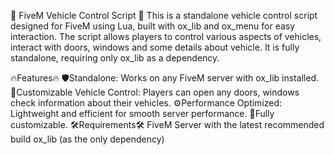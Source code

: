 🚗 FiveM Vehicle Control Script 🚗
This is a standalone vehicle control script designed for FiveM using Lua, built with ox_lib and ox_menu for easy interaction. The script allows players to control various aspects of vehicles, interact with doors, windows and some details about vehicle. It is fully standalone, requiring only ox_lib as a dependency.

🔥Features🔥
🛡️Standalone: Works on any FiveM server with ox_lib installed.
🚗Customizable Vehicle Control: Players can open any doors, windows check information about their vehicles.
⚙️Performance Optimized: Lightweight and efficient for smooth server performance.
🔧Fully customizable.
🛠️Requirements🛠️
FiveM Server with the latest recommended build
ox_lib (as the only dependency) 
	
